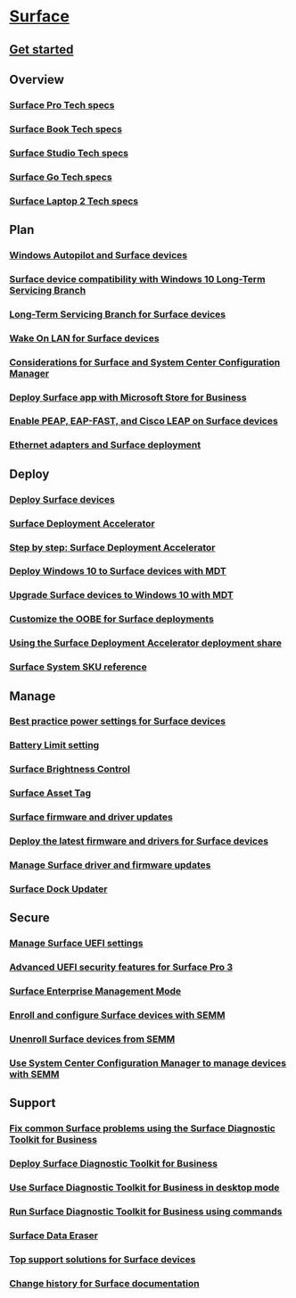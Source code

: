 # [Surface](index.md)

## [Get started](get-started.md)

## Overview
### [Surface Pro Tech specs](https://www.microsoft.com/surface/devices/surface-pro/tech-specs)
### [Surface Book Tech specs](https://www.microsoft.com/surface/devices/surface-book/tech-specs)
### [Surface Studio Tech specs](https://www.microsoft.com/surface/devices/surface-studio/tech-specs)
### [Surface Go Tech specs](https://www.microsoft.com/surface/devices/surface-go/tech-specs)
### [Surface Laptop 2 Tech specs](https://www.microsoft.com/surface/devices/surface-laptop/tech-specs)

## Plan
### [Windows Autopilot and Surface devices](windows-autopilot-and-surface-devices.md)
### [Surface device compatibility with Windows 10 Long-Term Servicing Branch](surface-device-compatibility-with-windows-10-ltsc.md)
### [Long-Term Servicing Branch for Surface devices](ltsb-for-surface.md)
### [Wake On LAN for Surface devices](wake-on-lan-for-surface-devices.md)
### [Considerations for Surface and System Center Configuration Manager](considerations-for-surface-and-system-center-configuration-manager.md)
### [Deploy Surface app with Microsoft Store for Business](deploy-surface-app-with-windows-store-for-business.md)
### [Enable PEAP, EAP-FAST, and Cisco LEAP on Surface devices](enable-peap-eap-fast-and-cisco-leap-on-surface-devices.md)
### [Ethernet adapters and Surface deployment](ethernet-adapters-and-surface-device-deployment.md)

## Deploy
### [Deploy Surface devices](deploy.md)
### [Surface Deployment Accelerator](microsoft-surface-deployment-accelerator.md)
### [Step by step: Surface Deployment Accelerator](step-by-step-surface-deployment-accelerator.md)
### [Deploy Windows 10 to Surface devices with MDT](deploy-windows-10-to-surface-devices-with-mdt.md)
### [Upgrade Surface devices to Windows 10 with MDT](upgrade-surface-devices-to-windows-10-with-mdt.md)
### [Customize the OOBE for Surface deployments](customize-the-oobe-for-surface-deployments.md)
### [Using the Surface Deployment Accelerator deployment share](using-the-sda-deployment-share.md)
### [Surface System SKU reference](surface-system-sku-reference.md)

## Manage
### [Best practice power settings for Surface devices](maintain-optimal-power-settings-on-Surface-devices.md)
### [Battery Limit setting](battery-limit.md)
### [Surface Brightness Control](microsoft-surface-brightness-control.md)
### [Surface Asset Tag](assettag.md)
### [Surface firmware and driver updates](update.md)
### [Deploy the latest firmware and drivers for Surface devices](deploy-the-latest-firmware-and-drivers-for-surface-devices.md)
### [Manage Surface driver and firmware updates](manage-surface-pro-3-firmware-updates.md)
### [Surface Dock Updater](surface-dock-updater.md)


## Secure
### [Manage Surface UEFI settings](manage-surface-uefi-settings.md)
### [Advanced UEFI security features for Surface Pro 3](advanced-uefi-security-features-for-surface-pro-3.md)
### [Surface Enterprise Management Mode](surface-enterprise-management-mode.md)
### [Enroll and configure Surface devices with SEMM](enroll-and-configure-surface-devices-with-semm.md)
### [Unenroll Surface devices from SEMM](unenroll-surface-devices-from-semm.md)
### [Use System Center Configuration Manager to manage devices with SEMM](use-system-center-configuration-manager-to-manage-devices-with-semm.md)

## Support
### [Fix common Surface problems using the Surface Diagnostic Toolkit for Business](surface-diagnostic-toolkit-for-business-intro.md)
### [Deploy Surface Diagnostic Toolkit for Business](surface-diagnostic-toolkit-business.md)
### [Use Surface Diagnostic Toolkit for Business in desktop mode](surface-diagnostic-toolkit-desktop-mode.md)
### [Run Surface Diagnostic Toolkit for Business using commands](surface-diagnostic-toolkit-command-line.md)
### [Surface Data Eraser](microsoft-surface-data-eraser.md)
### [Top support solutions for Surface devices](support-solutions-surface.md)
### [Change history for Surface documentation](change-history-for-surface.md)
